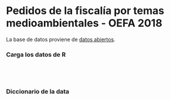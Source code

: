 # Pedidos de la fiscalía por temas medioambientales  - OEFA 2018

La base de datos proviene de [datos abiertos](https://www.datosabiertos.gob.pe/dataset/pedidos-de-fiscal%C3%ADa-0).




### Carga los datos de R

```{r}




```

### Diccionario de la data


